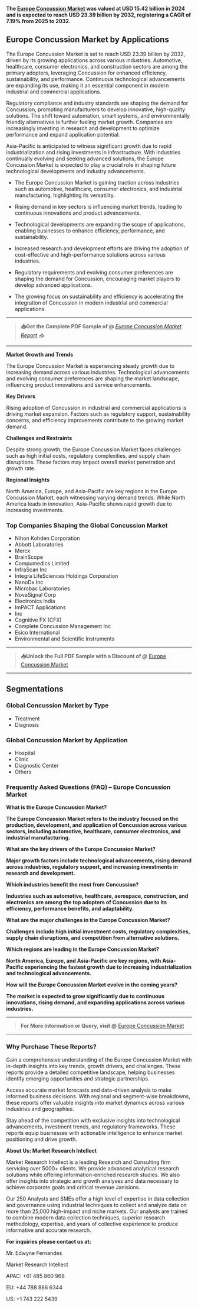 <p><strong>The <a href="https://www.marketresearchintellect.com/download-sample/?rid=1041503&amp;utm_source=Pulse-April-Europe&amp;utm_medium=852">Europe Concussion Market</a> was valued at USD 15.42 billion in 2024 and is expected to reach USD 23.39 billion by 2032, registering a CAGR of 7.19% from 2025 to 2032.</strong></p><h2>Europe Concussion Market by Applications&nbsp;</h2><p><p>The Europe Concussion Market is set to reach USD 23.39 billion by 2032, driven by its growing applications across various industries. Automotive, healthcare, consumer electronics, and construction sectors are among the primary adopters, leveraging Concussion for enhanced efficiency, sustainability, and performance. Continuous technological advancements are expanding its use, making it an essential component in modern industrial and commercial applications.</p><p>Regulatory compliance and industry standards are shaping the demand for Concussion, prompting manufacturers to develop innovative, high-quality solutions. The shift toward automation, smart systems, and environmentally friendly alternatives is further fueling market growth. Companies are increasingly investing in research and development to optimize performance and expand application potential.</p><p>Asia-Pacific is anticipated to witness significant growth due to rapid industrialization and rising investments in infrastructure. With industries continually evolving and seeking advanced solutions, the Europe Concussion Market is expected to play a crucial role in shaping future technological developments and industry advancements.</p></p><ul><li><p>The Europe Concussion Market is gaining traction across industries such as automotive, healthcare, consumer electronics, and industrial manufacturing, highlighting its versatility.</p></li><li><p>Rising demand in key sectors is influencing market trends, leading to continuous innovations and product advancements.</p></li><li><p>Technological developments are expanding the scope of applications, enabling businesses to enhance efficiency, performance, and sustainability.</p></li><li><p>Increased research and development efforts are driving the adoption of cost-effective and high-performance solutions across various industries.</p></li><li><p>Regulatory requirements and evolving consumer preferences are shaping the demand for Concussion, encouraging market players to develop advanced applications.</p></li><li><p>The growing focus on sustainability and efficiency is accelerating the integration of Concussion in modern industrial and commercial applications.</p></li></ul><hr /><blockquote><p><strong><span class="font-[700]">📥Get the Complete PDF Sample of @ </span></strong><em><span class="font-[700]"><a href="https://www.marketresearchintellect.com/download-sample/?rid=1041503&amp;utm_source=Pulse-April-Europe&amp;utm_medium=852" target="_blank" data-tracking-control-name="article-ssr-frontend-pulse_little-text-block" data-tracking-will-navigate="" data-test-link="">Europe Concussion Market Report</a>&nbsp;📥</span></em></p></blockquote><hr /><p class="" data-start="77" data-end="360"><strong data-start="77" data-end="105">Market Growth and Trends</strong></p><p class="" data-start="77" data-end="360">The Europe Concussion Market is experiencing steady growth due to increasing demand across various industries. Technological advancements and evolving consumer preferences are shaping the market landscape, influencing product innovations and service enhancements.</p><p class="" data-start="362" data-end="606"><strong data-start="362" data-end="377">Key Drivers</strong></p><p class="" data-start="362" data-end="606">Rising adoption of Concussion in industrial and commercial applications is driving market expansion. Factors such as regulatory support, sustainability concerns, and efficiency improvements contribute to the growing market demand.</p><p class="" data-start="608" data-end="849"><strong data-start="608" data-end="637">Challenges and Restraints</strong></p><p class="" data-start="608" data-end="849">Despite strong growth, the Europe Concussion Market faces challenges such as high initial costs, regulatory complexities, and supply chain disruptions. These factors may impact overall market penetration and growth rate.</p><p class="" data-start="851" data-end="1095"><strong data-start="851" data-end="872">Regional Insights</strong></p><p class="" data-start="851" data-end="1095">North America, Europe, and Asia-Pacific are key regions in the Europe Concussion Market, each witnessing varying demand trends. While North America leads in innovation, Asia-Pacific shows rapid growth due to increasing investments.</p><p><h3>Top Companies Shaping the Global Concussion Market </h3><ul><li>Nihon Kohden Corporation</li><li>Abbott Laboratories</li><li>Merck</li><li>BrainScope</li><li>Compumedics Limited</li><li>InfraScan Inc</li><li>Integra LifeSciences Holdings Corporation</li><li>NanoDx Inc</li><li>Microbac Laboratories</li><li>NovaSignal Corp</li><li>Electronics India</li><li>ImPACT Applications</li><li>Inc</li><li>Cognitive FX (CFX)</li><li>Complete Concussion Management Inc</li><li>Esico International</li><li>Environmental and Scientific Instruments</li></ul></p><hr /><blockquote><p><strong>📥Unlock the Full PDF Sample with a Discount of @</strong> <a href="https://www.marketresearchintellect.com/ask-for-discount/?rid=1041503&amp;utm_source=Pulse-April-Europe&amp;utm_medium=852">Europe Concussion Market</a></p></blockquote><hr /><p><h2>Segmentations</h2><h3>Global Concussion Market by Type</h3><ul><li>Treatment</li><li>Diagnosis</li></ul><h3>Global Concussion Market by Application</h3><ul><li>Hospital</li><li>Clinic</li><li>Diagnostic Center</li><li>Others</li></ul></p><h3><strong>Frequently Asked Questions (FAQ) &ndash; Europe Concussion Market</strong></h3><p><strong>What is the Europe Concussion Market?</strong></p><p><strong>The Europe Concussion Market refers to the industry focused on the production, development, and application of Concussion across various sectors, including automotive, healthcare, consumer electronics, and industrial manufacturing.</strong></p><p><strong>What are the key drivers of the Europe Concussion Market?</strong></p><p><strong>Major growth factors include technological advancements, rising demand across industries, regulatory support, and increasing investments in research and development.</strong></p><p><strong>Which industries benefit the most from Concussion?</strong></p><p><strong>Industries such as automotive, healthcare, aerospace, construction, and electronics are among the top adopters of Concussion due to its efficiency, performance benefits, and adaptability.</strong></p><p><strong>What are the major challenges in the Europe Concussion Market?</strong></p><p><strong>Challenges include high initial investment costs, regulatory complexities, supply chain disruptions, and competition from alternative solutions.</strong></p><p><strong>Which regions are leading in the Europe Concussion Market?</strong></p><p><strong>North America, Europe, and Asia-Pacific are key regions, with Asia-Pacific experiencing the fastest growth due to increasing industrialization and technological advancements.</strong></p><p><strong>How will the Europe Concussion Market evolve in the coming years?</strong></p><p><strong>The market is expected to grow significantly due to continuous innovations, rising demand, and expanding applications across various industries.</strong></p><hr /><blockquote><p><span class="font-[700]"><strong>For More Information or Query, visit&nbsp;@</strong>&nbsp;</span><span class="font-[700]"><a href="https://www.marketresearchintellect.com/product/concussion-market/?utm_source=Linkedin&utm_medium=852" target="_blank" data-tracking-control-name="article-ssr-frontend-pulse_little-text-block" data-tracking-will-navigate="" data-test-link="">Europe Concussion Market</a></span></p></blockquote><hr /><h3><strong data-start="0" data-end="31">Why Purchase These Reports?</strong></h3><p class="" data-start="35" data-end="297">Gain a comprehensive understanding of the Europe Concussion Market with in-depth insights into key trends, growth drivers, and challenges. These reports provide a detailed competitive landscape, helping businesses identify emerging opportunities and strategic partnerships.</p><p class="" data-start="299" data-end="540">Access accurate market forecasts and data-driven analysis to make informed business decisions. With regional and segment-wise breakdowns, these reports offer valuable insights into market dynamics across various industries and geographies.</p><p class="" data-start="542" data-end="784">Stay ahead of the competition with exclusive insights into technological advancements, investment trends, and regulatory frameworks. These reports equip businesses with actionable intelligence to enhance market positioning and drive growth.</p><p><strong><span class="font-[700]">About Us: Market Research Intellect</span></strong></p><p><span class="">Market Research Intellect is a leading Research and Consulting firm servicing over 5000+ clients. We provide advanced analytical research solutions while offering information-enriched research studies.&nbsp;</span>We also offer insights into strategic and growth analyses and data necessary to achieve corporate goals and critical revenue Janisions.</p><p><span class="">Our 250 Analysts and SMEs offer a high level of expertise in data collection and governance using industrial techniques to collect and analyze data on more than 25,000 high-impact and niche markets. Our analysts are trained to combine modern data collection techniques, superior research methodology, expertise, and years of collective experience to produce informative and accurate research.</span></p><p><strong>For inquiries please contact us at:</strong></p><p>Mr. Edwyne Fernandes</p><p>Market Research Intellect</p><p>APAC: +61 485 860 968</p><p>EU: +44 788 886 6344</p><p>US: +1 743 222 5439</p>